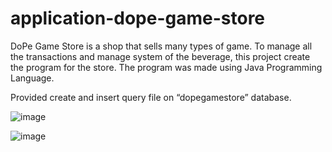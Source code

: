 # application-dope-game-store

DoPe Game Store is a shop that sells many types of game. To manage all the transactions and manage system of the beverage, this project create the program for the store. The program was made using Java Programming Language.

Provided create and insert query file on “dopegamestore” database.

![image](https://user-images.githubusercontent.com/106465570/170859158-6a2af8c5-ff1d-4322-a92b-a7fe2ab61346.png)


![image](https://user-images.githubusercontent.com/106465570/170859124-9737acb9-fdef-44c2-b690-62809ad8d6bf.png)

